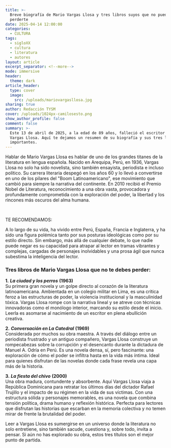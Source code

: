 ```yaml
---
title: >-
  Breve biografía de Mario Vargas Llosa y tres libros suyos que no puedes
  perderte
date: 2025-04-14 12:00:00
categories:
  - CULTURA
tags:
  - sigloXX
  - cultura
  - literatura
  - autores
layout: article
excerpt_separator: <!--more-->
mode: immersive
header:
  theme: dark
article_header:
  type: cover
  image:
    src: /uploads/mariovargasllosa.jpg
sharing: true
author: Redacción TYSM
cover: /uploads/1024px-camilosesto.png
show_author_profile: false
comment: false
summary: >-
  Este 13 de abril de 2025, a la edad de 89 años, falleció el escritor Mario
  Vargas Llosa. Aquí te dejamos un resumen de su biografía y sus tres libros más
  importantes.
---
```

Hablar de Mario Vargas Llosa es hablar de uno de los grandes titanes de la literatura en lengua española. Nacido en Arequipa, Perú, en 1936, Vargas Llosa no solo ha sido novelista, sino también ensayista, periodista e incluso político. Su carrera literaria despegó en los años 60 y lo llevó a convertirse en uno de los pilares del "Boom Latinoamericano", ese movimiento que cambió para siempre la narrativa del continente. En 2010 recibió el Premio Nobel de Literatura, reconocimiento a una obra vasta, provocadora y profundamente comprometida con la exploración del poder, la libertad y los rincones más oscuros del alma humana.

&nbsp;

TE RECOMENDAMOS:

A lo largo de su vida, ha vivido entre Perú, España, Francia e Inglaterra, y ha sido una figura polémica tanto por sus posturas ideológicas como por su estilo directo. Sin embargo, más allá de cualquier debate, lo que nadie puede negar es su capacidad para atrapar al lector en tramas vibrantes y complejas, cargadas de personajes inolvidables y una prosa ágil que nunca subestima la inteligencia del lector.

### Tres libros de Mario Vargas Llosa que no te debes perder:

**1\.** ***La ciudad y los perros*** **(1963)**<br>Su primera gran novela y un golpe directo al corazón de la literatura latinoamericana. Ambientada en un colegio militar en Lima, es una crítica feroz a las estructuras de poder, la violencia institucional y la masculinidad tóxica. Vargas Llosa rompe con la narrativa lineal y se atreve con técnicas innovadoras como el monólogo interior, marcando su estilo desde el inicio. Leerla es asomarse al nacimiento de un escritor en plena ebullición creativa.

**2\.** ***Conversación en La Catedral*** **(1969)**<br>Considerada por muchos su obra maestra. A través del diálogo entre un periodista frustrado y un antiguo compañero, Vargas Llosa construye un rompecabezas sobre la corrupción y el desencanto durante la dictadura de Manuel A. Odría en Perú. Es una novela densa, sí, pero fascinante: una exploración de cómo el poder se infiltra hasta en la vida más íntima. Ideal para quienes disfrutan de las novelas donde cada frase revela una capa más de la historia.

**3\.** ***La fiesta del chivo*** **(2000)**<br>Una obra madura, contundente y absorbente. Aquí Vargas Llosa viaja a República Dominicana para retratar los últimos días del dictador Rafael Trujillo y el impacto de su régimen en la vida de sus víctimas. Con una estructura sólida y personajes memorables, es una novela que combina tensión política, drama humano y reflexión histórica. Perfecta para lectores que disfrutan las historias que escarban en la memoria colectiva y no temen mirar de frente la brutalidad del poder.

Leer a Vargas Llosa es sumergirse en un universo donde la literatura no solo entretiene, sino también sacude, cuestiona y, sobre todo, invita a pensar. Si aún no has explorado su obra, estos tres títulos son el mejor punto de partida.